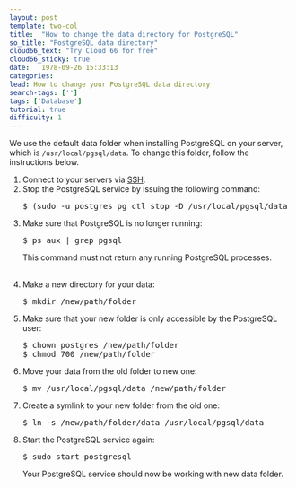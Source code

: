 ```yaml
---
layout: post
template: two-col
title:  "How to change the data directory for PostgreSQL"
so_title: "PostgreSQL data directory"
cloud66_text: "Try Cloud 66 for free"
cloud66_sticky: true
date:   1978-09-26 15:33:13
categories: 
lead: How to change your PostgreSQL data directory
search-tags: ['']
tags: ['Database']
tutorial: true
difficulty: 1
---
```


We use the default data folder when installing PostgreSQL on your server, which is  <code>/usr/local/pgsql/data</code>.
To change this folder, follow the instructions below.

<ol class="article-list">
<li>Connect to your servers via <a href="http://help.cloud66.com/building-your-stack/ssh-to-your-server">SSH</a>.</li>

<li>Stop the PostgreSQL service by issuing the following command:</li>

<pre class="prettyprint">
$ (sudo -u postgres pg_ctl stop -D /usr/local/pgsql/data -m i -t 5 || true) && sudo stop postgresql  
</pre>

<li>Make sure that PostgreSQL is no longer running:</li>

<pre class="prettyprint">
$ ps aux | grep pgsql
</pre>

This command must not return any running PostgreSQL processes.<br/><br/>

<li>Make a new directory for your data:</li>

<pre class="prettyprint">
$ mkdir /new/path/folder
</pre>

<li>Make sure that your new folder is only accessible by the PostgreSQL user:</li>

<pre class="prettyprint">
$ chown postgres /new/path/folder
$ chmod 700 /new/path/folder
</pre>

<li>Move your data from the old folder to new one:</li>

<pre class="prettyprint">
$ mv /usr/local/pgsql/data /new/path/folder
</pre>

<li>Create a symlink to your new folder from the old one:</li>

<pre class="prettyprint">
$ ln -s /new/path/folder/data /usr/local/pgsql/data
</pre>

<li>Start the PostgreSQL service again:</li>

<pre class="prettyprint">
$ sudo start postgresql
</pre>

Your PostgreSQL service should now be working with new data folder.
</ol>
